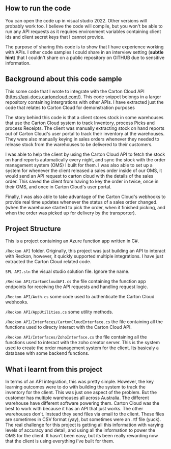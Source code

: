## How to run the code
You can open the code up in visual studio 2022. Other versions will probably work too. I believe the code will compile, but you won't be able to run any API requests as it requires environment variables containing client ids and client secret keys that I cannot provide. 

The purpose of sharing this code is to show that I have experience working with APIs. I other code samples I could share in an interview setting (**subtle hint**) that I couldn't share on a public repository on GITHUB due to sensitive information.

## Background about this code sample
This some code that I wrote to integrate with the Carton Cloud API (https://api-docs.cartoncloud.com/). This code snippet belongs in a larger repository containing intergrations with other APIs. 
I have extracted just the code that relates to Carton Cloud for demonstration purposes

The story behind this code is that a client stores stock in some warehouses that use the Carton Cloud system to track Inventory, process Picks and process Receipts. The client was manually extracting stock on hand reports out of Carton Cloud's user portal 
to track their inventory at the warehouses. They were also manually keying in sales orders whenever they needed to release stock from the warehouses to be delivered to their customers. 

I was able to help the client by using the Carton Cloud API to fetch the stock on hand reports automatically every night, and sync the stock with the order management system (OMS) I built for them. I was also able to set up a system for whenever the client released a 
sales order inside of our OMS, it would send an API request to carton cloud with the details of the sales order. This saved the client from having to key the order in twice, once in their OMS, and once in Carton Cloud's user portal.

Finally, I was also able to take advantage of the Carton Cloud's webhooks to provide real time updates whenever the status of a sales order changed. (when the warehouse started to pick the order, when it finished picking, and when the order was picked up for delivery 
by the transporter). 

## Project Structure
This is a project containing an Azure function app written in C#.

`/Reckon API` folder. Originally, this project was just building an API to interact with Reckon, however, it quickly supported multiple integrations. I have just extracted the Carton Cloud related code.

`SPL API.sln` the visual studio solution file. Ignore the name.

`/Reckon API/CartonCloudAPI.cs` the file containing the function app endpoints for receiving the API requests and handling request logic. 

`/Reckon API/Auth.cs` some code used to authenticate the Carton Cloud webhooks.

`/Reckon API/AppUtilities.cs` some utility methods.

`/Reckon API/Interfaces/CartonCloudInterface.cs` the file containing all the functions used to directy interact with the Carton Cloud API.

`/Reckon API/Interfaces/ZohoInterface.cs` the file containing all the functions used to interact with the zoho creator server. This is the system used to create the order management system for the client. Its basicaly a database with some backend functions. 

## What i learnt from this project
In terms of an API integration, this was pretty simple. However, the key learning outcomes were to do with building the system to track the inventory for the client. This was just one aspect of the problem. But the customer has multiple warehouses all across
Australia. The different warehouse have different software powering them. Carton Cloud was the best to work with because it has an API that just works. The other warehouses don't. Instead they send files via email to the client. These files are sometimes in CSV format
(yay), but sometimes were an .rtf file (yuck). The real challenge for this project is getting all this information with varying levels of accuracy and detail, and using all the information to power the OMS for the client. It hasn't been easy, but its been really
rewarding now that the client is using everything i've built for them. 
